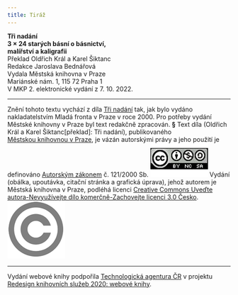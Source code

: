 ```yaml
---
title: Tiráž
---
```


**Tři nadání**  
**3 × 24 starých básní o básnictví,    
malířství a kaligrafii**  
Překlad Oldřich Král a Karel Šiktanc  
Redakce Jaroslava Bednářová  
Vydala Městská knihovna v Praze  
Mariánské nám. 1, 115 72 Praha 1  
V MKP 2. elektronické vydání z 7. 10. 2022.

***

Znění tohoto textu vychází z díla [Tři nadání](https://search.mlp.cz/cz/titul/tri-nadani/2233851/#book-content) tak, jak bylo vydáno nakladatelstvím Mladá fronta v Praze v roce 2000. Pro potřeby vydání Městské knihovny v Praze byl text redakčně zpracován.
**§**
Text díla (Oldřich Král a Karel Šiktanc\[překlad\]: Tři nadání), publikovaného [Městskou knihovnou v Praze](https://www.mlp.cz/cz/), je vázán autorskými právy a jeho použití je definováno [Autorským zákonem](https://www.mkcr.cz/predpisy-zakonu-709.html) č. 121/2000 Sb.
[![image001.jpg](./resources/image001_fmt.png)](https://creativecommons.org/licenses/by-nc-sa/3.0/cz/)
Vydání (obálka, upoutávka, citační stránka a grafická úprava), jehož autorem je Městská knihovna v Praze, podléhá licenci [Creative Commons Uveďte autora-Nevyužívejte dílo komerčně-Zachovejte licenci 3.0 Česko](https://creativecommons.org/licenses/by-nc-sa/3.0/cz/).
![image002.jpg](./resources/image002_fmt.png)

***

Vydání webové knihy podpořila [Technologická agentura ČR](https://www.tacr.cz/) v projektu [Redesign knihovních služeb 2020: webové knihy](https://starfos.tacr.cz/cs/project/TL04000391).